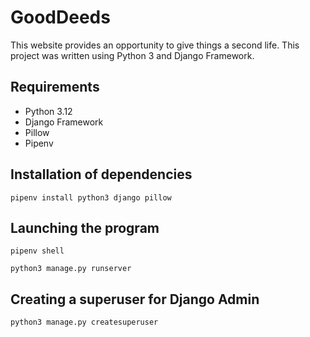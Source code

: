 # GoodDeeds
This website provides an opportunity to give things a second life. This project was written using Python 3 and Django Framework.

## Requirements
- Python 3.12
- Django Framework
- Pillow
- Pipenv

## Installation of dependencies
```
pipenv install python3 django pillow
```

## Launching the program
```
pipenv shell
```
```
python3 manage.py runserver
```

## Creating a superuser for Django Admin
```
python3 manage.py createsuperuser
```